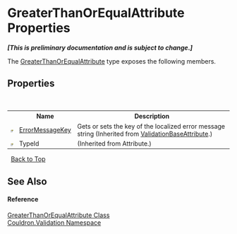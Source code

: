 # GreaterThanOrEqualAttribute Properties
 _**\[This is preliminary documentation and is subject to change.\]**_

The <a href="T_Couldron_Validation_GreaterThanOrEqualAttribute">GreaterThanOrEqualAttribute</a> type exposes the following members.


## Properties
&nbsp;<table><tr><th></th><th>Name</th><th>Description</th></tr><tr><td>![Public property](media/pubproperty.gif "Public property")</td><td><a href="P_Couldron_Validation_ValidationBaseAttribute_ErrorMessageKey">ErrorMessageKey</a></td><td>
Gets or sets the key of the localized error message string
 (Inherited from <a href="T_Couldron_Validation_ValidationBaseAttribute">ValidationBaseAttribute</a>.)</td></tr><tr><td>![Public property](media/pubproperty.gif "Public property")</td><td>TypeId</td><td> (Inherited from Attribute.)</td></tr></table>&nbsp;
<a href="#greaterthanorequalattribute-properties">Back to Top</a>

## See Also


#### Reference
<a href="T_Couldron_Validation_GreaterThanOrEqualAttribute">GreaterThanOrEqualAttribute Class</a><br /><a href="N_Couldron_Validation">Couldron.Validation Namespace</a><br />